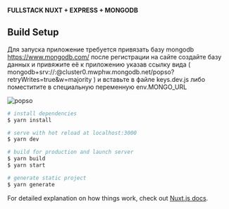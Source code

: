 **FULLSTACK NUXT + EXPRESS + MONGODB** 

## Build Setup
Для запуска приложение требуется привязать базу mongodb
https://www.mongodb.com/
после регистрации на сайте создайте базу данных и привяжите её к приложению указав ссылку вида
( mongodb+srv://<username>:<password >@cluster0.mwphw.mongodb.net/popso?retryWrites=true&w=majority )
и вставьте в файле keys.dev.js 
либо 
поместитите в специальную переменную env.MONGO_URL  


![popso](./src/assets/images/README.md/screen1.jpg)
 
```bash
# install dependencies
$ yarn install

# serve with hot reload at localhost:3000
$ yarn dev

# build for production and launch server
$ yarn build
$ yarn start

# generate static project
$ yarn generate
```

For detailed explanation on how things work, check out [Nuxt.js docs](https://nuxtjs.org).
